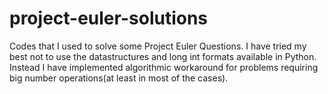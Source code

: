 # project-euler-solutions
Codes that I used to solve some Project Euler Questions. I have tried my best not to use the datastructures and long int formats available in Python. Instead I have implemented algorithmic workaround for problems requiring big number operations(at least in most of the cases).
